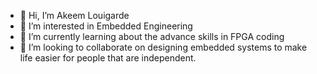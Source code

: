 - 👋 Hi, I’m Akeem Louigarde
- 👀 I’m interested in Embedded Engineering
- 🌱 I’m currently learning about the advance skills in FPGA coding
- 💞️ I’m looking to collaborate on designing embedded systems to make life easier for people that are independent.

<!---
AkeemL2020/AkeemL2022 is a ✨ special ✨ repository because its `README.md` (this file) appears on your GitHub profile.
You can click the Preview link to take a look at your changes.
--->

